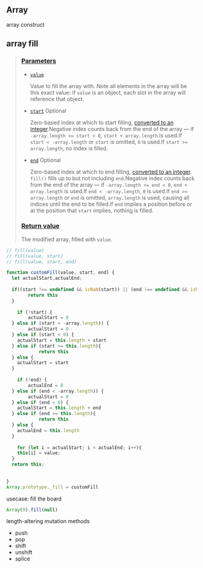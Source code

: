 ## Array

array construct

## array fill

> ### [Parameters](https://developer.mozilla.org/en-US/docs/Web/JavaScript/Reference/Global_Objects/Array/fill#parameters)
>
> - [`value`](https://developer.mozilla.org/en-US/docs/Web/JavaScript/Reference/Global_Objects/Array/fill#value)
>
>   Value to fill the array with. Note all elements in the array will be this exact value: if `value` is an object, each slot in the array will reference that object.
>
> - [`start`](https://developer.mozilla.org/en-US/docs/Web/JavaScript/Reference/Global_Objects/Array/fill#start) Optional
>
>   Zero-based index at which to start filling, [converted to an integer](https://developer.mozilla.org/en-US/docs/Web/JavaScript/Reference/Global_Objects/Number#integer_conversion).Negative index counts back from the end of the array — if `-array.length <= start < 0`, `start + array.length` is used.If `start < -array.length` or `start` is omitted, `0` is used.If `start >= array.length`, no index is filled.
>
> - [`end`](https://developer.mozilla.org/en-US/docs/Web/JavaScript/Reference/Global_Objects/Array/fill#end) Optional
>
>   Zero-based index at which to end filling, [converted to an integer](https://developer.mozilla.org/en-US/docs/Web/JavaScript/Reference/Global_Objects/Number#integer_conversion). `fill()` fills up to but not including `end`.Negative index counts back from the end of the array — if `-array.length <= end < 0`, `end + array.length` is used.If `end < -array.length`, `0` is used.If `end >= array.length` or `end` is omitted, `array.length` is used, causing all indices until the end to be filled.If `end` implies a position before or at the position that `start` implies, nothing is filled.
>
> ### [Return value](https://developer.mozilla.org/en-US/docs/Web/JavaScript/Reference/Global_Objects/Array/fill#return_value)
>
> The modified array, filled with `value`.



```js
// fill(value)
// fill(value, start)
// fill(value, start, end)

function customFill(value, start, end) {
  let actualStart,actualEnd;
  
  if((start !== undefined && isNaN(start)) || (end !== undefined && isNaN(end))) {
		return this
  }
  
	if (!start) {
		actualStart = 0
  } else if (start < -array.length)) {
		actualStart = 0
  } else if (start < 0) {
    actualStart = this.length + start
  } else if (start >= this.length){
			return this
  } else {
    actualStart = start
  }
  	
  	if (!end) {
		actualEnd = 0
  } else if (end < -array.length)) {
		actualStart = 0
  } else if (end < 0) {
    actualStart = this.length + end
  } else if (end >= this.length){
			return this
  } else {
    actualEnd = this.length
  }
  
    for (let i = actualStart; i < actualEnd; i++){
    this[i] = value;
  }
  return this;
  
  
}
Array.prototype._fill = customFill
```

usecase: fill the board

```js
Array(9).fill(null)
```

length-altering mutation methods

- push
- pop
- shift
- unshift
- splice
